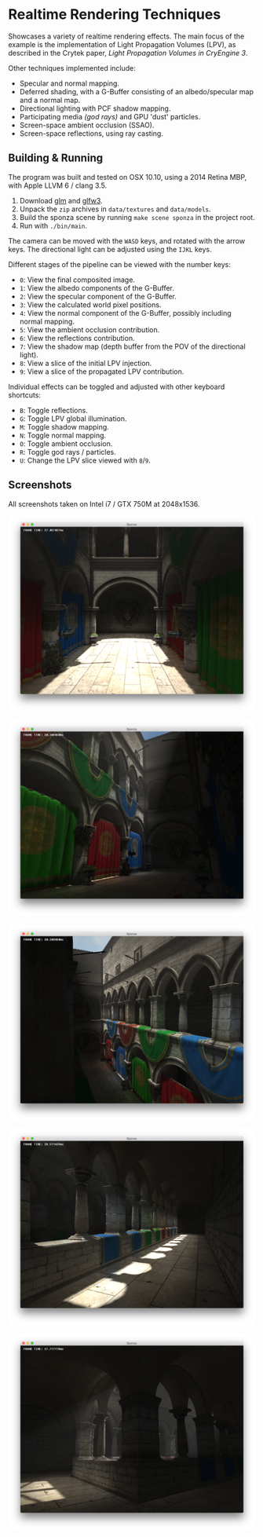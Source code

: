# Realtime Rendering Techniques
Showcases a variety of realtime rendering effects. The main focus of the example is the implementation of Light Propagation Volumes (LPV), as described in the Crytek paper, *Light Propagation Volumes in CryEngine 3*.

Other techniques implemented include:
* Specular and normal mapping.
* Deferred shading, with a G-Buffer consisting of an albedo/specular map and a normal map.
* Directional lighting with PCF shadow mapping.
* Participating media *(god rays)* and GPU 'dust' particles.
* Screen-space ambient occlusion (SSAO).
* Screen-space reflections, using ray casting.

## Building & Running
The program was built and tested on OSX 10.10, using a 2014 Retina MBP, with Apple LLVM 6 / clang 3.5.

1. Download [glm](http://glm.g-truc.net/) and [glfw3](http://www.glfw.org).
2. Unpack the `zip` archives in `data/textures` and `data/models`.
3. Build the sponza scene by running `make scene sponza` in the project root.
4. Run with `./bin/main`.

The camera can be moved with the `WASD` keys, and rotated with the arrow keys. The directional light can be adjusted using the `IJKL` keys.

Different stages of the pipeline can be viewed with the number keys:
* `0`: View the final composited image.
* `1`: View the albedo components of the G-Buffer.
* `2`: View the specular component of the G-Buffer.
* `3`: View the calculated world pixel positions.
* `4`: View the normal component of the G-Buffer, possibly including normal mapping.
* `5`: View the ambient occlusion contribution.
* `6`: View the reflections contribution.
* `7`: View the shadow map (depth buffer from the POV of the directional light).
* `8`: View a slice of the initial LPV injection.
* `9`: View a slice of the propagated LPV contribution.

Individual effects can be toggled and adjusted with other keyboard shortcuts:
* `B`: Toggle reflections.
* `G`: Toggle LPV global illumination.
* `M`: Toggle shadow mapping.
* `N`: Toggle normal mapping.
* `O`: Toggle ambient occlusion.
* `R`: Toggle god rays / particles.
* `U`: Change the LPV slice viewed with `8`/`9`.

## Screenshots
All screenshots taken on Intel i7 / GTX 750M at 2048x1536.

![](/img/screen01.png?raw=true)

![](/img/screen02.png?raw=true)

![](/img/screen03.png?raw=true)

![](/img/screen04.png?raw=true)

![](/img/screen05.png?raw=true)
